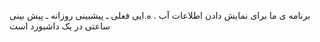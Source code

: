 برنامه ی ما برای نمایش دادن اطلاعات آب . ه.ایی فعلی ـ پیشبینی روزانه ـ پیش بینی ساعتی در یک داشبورد است
